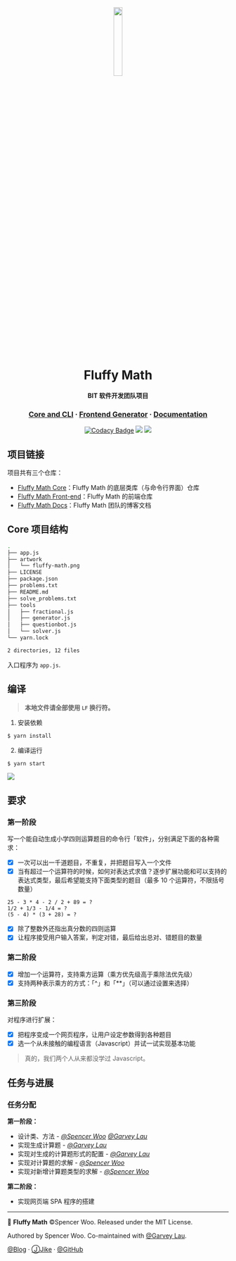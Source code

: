 <div align="center">

<img src="artwork/fluffy-math.png" width="20%"/>

<h1>Fluffy Math</h1>

<p><strong>BIT 软件开发团队项目</strong></p>

<h3>
<a href="https://github.com/spencerwooo/fluffy-math">Core and CLI</a>
<span> · </span>
<a href="https://github.com/spencerwooo/fluffy-math-spa">Frontend Generator</a>
<span> · </span>
<a href="https://spencerwoo.com/fluffy-math-docs/">Documentation</a>
</h3>

[![Codacy Badge](https://img.shields.io/codacy/grade/ebf8f648a65a4e3a86f93b50d7fd6dce.svg?logo=codacy&logoColor=%23fff&style=for-the-badge)](https://www.codacy.com/app/spencerwooo/fluffy-math?utm_source=github.com&amp;utm_medium=referral&amp;utm_content=spencerwooo/fluffy-math&amp;utm_campaign=Badge_Grade)
[![](https://img.shields.io/badge/codestyle-standard-2176ff.svg?style=for-the-badge&logo=eslint&logoColor=fff)](https://standardjs.com/)
[![](https://img.shields.io/github/license/spencerwooo/fluffy-math.svg?style=for-the-badge)](https://github.com/spencerwooo/fluffy-math/blob/master/LICENSE)

</div>

## 项目链接

项目共有三个仓库：

- [Fluffy Math Core](https://github.com/spencerwooo/fluffy-math)：Fluffy Math 的底层类库（与命令行界面）仓库
- [Fluffy Math Front-end](https://github.com/spencerwooo/fluffy-math-spa)：Fluffy Math 的前端仓库
- [Fluffy Math Docs](https://github.com/spencerwooo/fluffy-math-docs)：Fluffy Math 团队的博客文档

## Core 项目结构

```bash
.
├── app.js
├── artwork
│   └── fluffy-math.png
├── LICENSE
├── package.json
├── problems.txt
├── README.md
├── solve_problems.txt
├── tools
│   ├── fractional.js
│   ├── generator.js
│   ├── questionbot.js
│   └── solver.js
└── yarn.lock

2 directories, 12 files
```

入口程序为 `app.js`.

## 编译

> **本地文件请全部使用 `LF` 换行符。**

1. 安装依赖

```bash
$ yarn install
```

2. 编译运行

```bash
$ yarn start
```

![](https://i.loli.net/2019/01/17/5c40356ef38c5.png)

## 要求

### 第一阶段

写一个能自动生成小学四则运算题目的命令行「软件」，分别满足下面的各种需求：

- [x] 一次可以出一千道题目，不重复，并把题目写入一个文件
- [x] 当有超过一个运算符的时候，如何对表达式求值？逐步扩展功能和可以支持的表达式类型，最后希望能支持下面类型的题目（最多 10 个运算符，不限括号数量）

```
25 - 3 * 4 - 2 / 2 + 89 = ?
1/2 + 1/3 - 1/4 = ?
(5 - 4) * (3 + 28) = ?
```

- [x] 除了整数外还指出真分数的四则运算
- [x] 让程序接受用户输入答案，判定对错，最后给出总对、错题目的数量

### 第二阶段

- [x] 增加一个运算符，支持乘方运算（乘方优先级高于乘除法优先级）
- [x] 支持两种表示乘方的方式：「^」和「\*\*」（可以通过设置来选择）

### 第三阶段

对程序进行扩展：

- [x] 把程序变成一个网页程序，让用户设定参数得到各种题目
- [x] 选一个从未接触的编程语言（Javascript）并试一试实现基本功能

> 真的，我们两个人从来都没学过 Javascript。

## 任务与进展

### 任务分配

**第一阶段：**

- 设计类、方法 - *[@Spencer Woo](https://github.com/spencerwooo)* *[@Garvey Lau](https://github.com/Garvey98)*
- 实现生成计算题 - *[@Garvey Lau](https://github.com/Garvey98)*
- 实现对生成的计算题形式的配置 - *[@Garvey Lau](https://github.com/Garvey98)*
- 实现对计算题的求解 - *[@Spencer Woo](https://github.com/spencerwooo)*
- 实现对新增计算题类型的求解 - *[@Spencer Woo](https://github.com/spencerwooo)*

**第二阶段：**

- 实现网页端 SPA 程序的搭建
---

🔢 **Fluffy Math** ©Spencer Woo. Released under the MIT License.

Authored by Spencer Woo. Co-maintained with [@Garvey Lau](https://github.com/Garvey98).

[@Blog](https://spencerwoo.com/) · [ⒿJike](https://web.okjike.com/user/4DDA0425-FB41-4188-89E4-952CA15E3C5E/post) · [@GitHub](https://github.com/spencerwooo)
